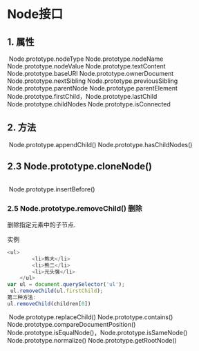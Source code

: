 # Node接口

## 1.  属性

​        Node.prototype.nodeType
        Node.prototype.nodeName
        Node.prototype.nodeValue
        Node.prototype.textContent
        Node.prototype.baseURI
        Node.prototype.ownerDocument
        Node.prototype.nextSibling
        Node.prototype.previousSibling
        Node.prototype.parentNode
        Node.prototype.parentElement
        Node.prototype.firstChild，Node.prototype.lastChild
        Node.prototype.childNodes
        Node.prototype.isConnected

## 2.  方法

​        Node.prototype.appendChild()
        Node.prototype.hasChildNodes()

## 2.3  Node.prototype.cloneNode()

```

```







​        Node.prototype.insertBefore()

### 2.5  Node.prototype.removeChild() 删除

删除指定元素中的子节点.

实例

```javascript
<ul>
        <li>熊大</li>
        <li>熊二</li>
        <li>光头强</li>
    </ul>
var ul = document.querySelector('ul');
 ul.removeChild(ul.firstChild);
第二种方法:
ul.removeChild(children[0])
```



​        Node.prototype.replaceChild()
        Node.prototype.contains()
        Node.prototype.compareDocumentPosition()
        Node.prototype.isEqualNode()，Node.prototype.isSameNode()
        Node.prototype.normalize()
        Node.prototype.getRootNode()